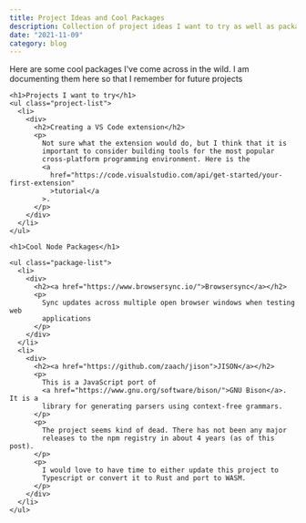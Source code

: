 ```yaml
---
title: Project Ideas and Cool Packages
description: Collection of project ideas I want to try as well as packages that I want to play around with
date: "2021-11-09"
category: blog
---
```


<p>
      Here are some cool packages I've come across in the wild. I am documenting
      them here so that I remember for future projects
    </p>

    <h1>Projects I want to try</h1>
    <ul class="project-list">
      <li>
        <div>
          <h2>Creating a VS Code extension</h2>
          <p>
            Not sure what the extension would do, but I think that it is
            important to consider building tools for the most popular
            cross-platform programming environment. Here is the
            <a
              href="https://code.visualstudio.com/api/get-started/your-first-extension"
              >tutorial</a
            >.
          </p>
        </div>
      </li>
    </ul>

    <h1>Cool Node Packages</h1>

    <ul class="package-list">
      <li>
        <div>
          <h2><a href="https://www.browsersync.io/">Browsersync</a></h2>
          <p>
            Sync updates across multiple open browser windows when testing web
            applications
          </p>
        </div>
      </li>
      <li>
        <div>
          <h2><a href="https://github.com/zaach/jison">JISON</a></h2>
          <p>
            This is a JavaScript port of
            <a href="https://www.gnu.org/software/bison/">GNU Bison</a>. It is a
            library for generating parsers using context-free grammars.
          </p>
          <p>
            The project seems kind of dead. There has not been any major
            releases to the npm registry in about 4 years (as of this post).
          </p>
          <p>
            I would love to have time to either update this project to
            Typescript or convert it to Rust and port to WASM.
          </p>
        </div>
      </li>
    </ul>
